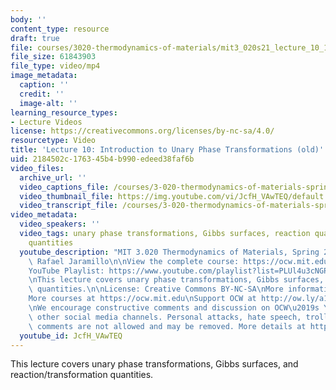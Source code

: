 ```yaml
---
body: ''
content_type: resource
draft: true
file: courses/3020-thermodynamics-of-materials/mit3_020s21_lecture_10_1080p_360p_16_9.mp4
file_size: 61843903
file_type: video/mp4
image_metadata:
  caption: ''
  credit: ''
  image-alt: ''
learning_resource_types:
- Lecture Videos
license: https://creativecommons.org/licenses/by-nc-sa/4.0/
resourcetype: Video
title: 'Lecture 10: Introduction to Unary Phase Transformations (old)'
uid: 2184502c-1763-45b4-b990-edeed38faf6b
video_files:
  archive_url: ''
  video_captions_file: /courses/3-020-thermodynamics-of-materials-spring-2021/1Ttwtbsz3qQl3luI_MwnY2FDJ_3ri-5l9_transcript.webvtt
  video_thumbnail_file: https://img.youtube.com/vi/JcfH_VAwTEQ/default.jpg
  video_transcript_file: /courses/3-020-thermodynamics-of-materials-spring-2021/1Ttwtbsz3qQl3luI_MwnY2FDJ_3ri-5l9_transcript.pdf
video_metadata:
  video_speakers: ''
  video_tags: unary phase transformations, Gibbs surfaces, reaction quantities, transformation
    quantities
  youtube_description: "MIT 3.020 Thermodynamics of Materials, Spring 2021\nInstructor:\
    \ Rafael Jaramillo\n\nView the complete course: https://ocw.mit.edu/sites/3020-thermodynamics-of-materials/\n\
    YouTube Playlist: https://www.youtube.com/playlist?list=PLUl4u3cNGP61g-yRbJz4ghFPJLiok1HxX\n\
    \nThis lecture covers unary phase transformations, Gibbs surfaces, and reaction/transformation\
    \ quantities.\n\nLicense: Creative Commons BY-NC-SA\nMore information at https://ocw.mit.edu/terms\n\
    More courses at https://ocw.mit.edu\nSupport OCW at http://ow.ly/a1If50zVRlQ\n\
    \nWe encourage constructive comments and discussion on OCW\u2019s YouTube and\
    \ other social media channels. Personal attacks, hate speech, trolling, and inappropriate\
    \ comments are not allowed and may be removed. More details at https://ocw.mit.edu/comments."
  youtube_id: JcfH_VAwTEQ
---
```

This lecture covers unary phase transformations, Gibbs surfaces, and reaction/transformation quantities.